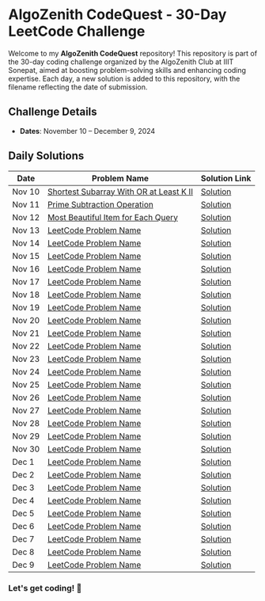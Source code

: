 # AlgoZenith CodeQuest - 30-Day LeetCode Challenge

Welcome to my **AlgoZenith CodeQuest** repository! This repository is part of the 30-day coding challenge organized by the AlgoZenith Club at IIIT Sonepat, aimed at boosting problem-solving skills and enhancing coding expertise.
Each day, a new solution is added to this repository, with the filename reflecting the date of submission.
## Challenge Details

- **Dates**: November 10 – December 9, 2024

## Daily Solutions
| Date    | Problem Name       | Solution Link                                |
| ------- | ------------------ | -------------------------------------------- |
| Nov 10  | [Shortest Subarray With OR at Least K II](https://leetcode.com/problems/shortest-subarray-with-or-at-least-k-ii?envType=daily-question&envId=2024-11-10) | [Solution](./Nov10.cpp)                    |
| Nov 11  | [Prime Subtraction Operation](https://leetcode.com/problems/prime-subtraction-operation?envType=daily-question&envId=2024-11-11) | [Solution](./Nov11.cpp)                    |
| Nov 12  | [Most Beautiful Item for Each Query](https://leetcode.com/problems/most-beautiful-item-for-each-query?envType=daily-question&envId=2024-11-12) | [Solution](./Nov12.cpp)                    |
| Nov 13  | [LeetCode Problem Name](https://leetcode.com/) | [Solution](./Nov13.cpp)                    |
| Nov 14  | [LeetCode Problem Name](https://leetcode.com/) | [Solution](./Nov14.cpp)                    |
| Nov 15  | [LeetCode Problem Name](https://leetcode.com/) | [Solution](./Nov15.cpp)                    |
| Nov 16  | [LeetCode Problem Name](https://leetcode.com/) | [Solution](./Nov16.cpp)                    |
| Nov 17  | [LeetCode Problem Name](https://leetcode.com/) | [Solution](./Nov17.cpp)                    |
| Nov 18  | [LeetCode Problem Name](https://leetcode.com/) | [Solution](./Nov18.cpp)                    |
| Nov 19  | [LeetCode Problem Name](https://leetcode.com/) | [Solution](./Nov19.cpp)                    |
| Nov 20  | [LeetCode Problem Name](https://leetcode.com/) | [Solution](./Nov20.cpp)                    |
| Nov 21  | [LeetCode Problem Name](https://leetcode.com/) | [Solution](./Nov21.cpp)                    |
| Nov 22  | [LeetCode Problem Name](https://leetcode.com/) | [Solution](./Nov22.cpp)                    |
| Nov 23  | [LeetCode Problem Name](https://leetcode.com/) | [Solution](./Nov23.cpp)                    |
| Nov 24  | [LeetCode Problem Name](https://leetcode.com/) | [Solution](./Nov24.cpp)                    |
| Nov 25  | [LeetCode Problem Name](https://leetcode.com/) | [Solution](./Nov25.cpp)                    |
| Nov 26  | [LeetCode Problem Name](https://leetcode.com/) | [Solution](./Nov26.cpp)                    |
| Nov 27  | [LeetCode Problem Name](https://leetcode.com/) | [Solution](./Nov27.cpp)                    |
| Nov 28  | [LeetCode Problem Name](https://leetcode.com/) | [Solution](./Nov28.cpp)                    |
| Nov 29  | [LeetCode Problem Name](https://leetcode.com/) | [Solution](./Nov29.cpp)                    |
| Nov 30  | [LeetCode Problem Name](https://leetcode.com/) | [Solution](./Nov30.cpp)                    |
| Dec 1   | [LeetCode Problem Name](https://leetcode.com/) | [Solution](./Dec01.cpp)                    |
| Dec 2   | [LeetCode Problem Name](https://leetcode.com/) | [Solution](./Dec02.cpp)                    |
| Dec 3   | [LeetCode Problem Name](https://leetcode.com/) | [Solution](./Dec03.cpp)                    |
| Dec 4   | [LeetCode Problem Name](https://leetcode.com/) | [Solution](./Dec04.cpp)                    |
| Dec 5   | [LeetCode Problem Name](https://leetcode.com/) | [Solution](./Dec05.cpp)                    |
| Dec 6   | [LeetCode Problem Name](https://leetcode.com/) | [Solution](./Dec06.cpp)                    |
| Dec 7   | [LeetCode Problem Name](https://leetcode.com/) | [Solution](./Dec07.cpp)                    |
| Dec 8   | [LeetCode Problem Name](https://leetcode.com/) | [Solution](./Dec08.cpp)                    |
| Dec 9   | [LeetCode Problem Name](https://leetcode.com/) | [Solution](./Dec09.cpp)                    |


### Let's get coding! 🚀

